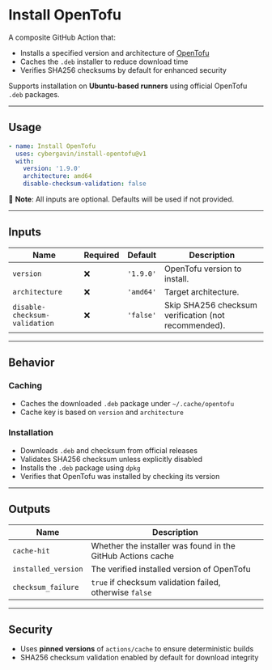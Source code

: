 # Install OpenTofu

A composite GitHub Action that:

* Installs a specified version and architecture of [OpenTofu](https://opentofu.org)
* Caches the `.deb` installer to reduce download time
* Verifies SHA256 checksums by default for enhanced security

Supports installation on **Ubuntu-based runners** using official OpenTofu `.deb` packages.

---

## Usage

```yaml
- name: Install OpenTofu
  uses: cybergavin/install-opentofu@v1
  with:
    version: '1.9.0'
    architecture: amd64
    disable-checksum-validation: false
```

📝 **Note**: All inputs are optional. Defaults will be used if not provided.

---

## Inputs

| Name                          | Required | Default   | Description                                          |
| ----------------------------- | -------- | --------- | ---------------------------------------------------- |
| `version`                     | ❌        | `'1.9.0'` | OpenTofu version to install.                         |
| `architecture`                | ❌        | `'amd64'` | Target architecture.    |
| `disable-checksum-validation` | ❌        | `'false'` | Skip SHA256 checksum verification (not recommended). |

---

## Behavior

### Caching

* Caches the downloaded `.deb` package under `~/.cache/opentofu`
* Cache key is based on `version` and `architecture`

### Installation

* Downloads `.deb` and checksum from official releases
* Validates SHA256 checksum unless explicitly disabled
* Installs the `.deb` package using `dpkg`
* Verifies that OpenTofu was installed by checking its version

---

## Outputs

| Name                | Description                                                 |
| ------------------- | ----------------------------------------------------------- |
| `cache-hit`         | Whether the installer was found in the GitHub Actions cache |
| `installed_version` | The verified installed version of OpenTofu                  |
| `checksum_failure`  | `true` if checksum validation failed, otherwise `false`     |

---

## Security

* Uses **pinned versions** of `actions/cache` to ensure deterministic builds
* SHA256 checksum validation enabled by default for download integrity